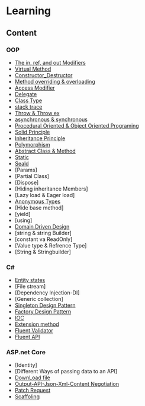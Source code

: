 # Learning
## Content 

### OOP

 - [The in, ref, and out Modifiers](https://github.com/abouhamze-fahime/Learning/blob/main/OOP/The%20in.pdf)
 - [Virtual Method](https://github.com/abouhamze-fahime/Learning/blob/main/OOP/Virtual%20.pdf)
 - [Constructor_Destructor](https://github.com/abouhamze-fahime/Learning/blob/main/OOP/Constructor_Destructor.pdf)
 - [Method overriding & overloading](https://github.com/abouhamze-fahime/Learning/blob/main/OOP/OverLoading_Overriding.pdf)
 - [Access Modifier](https://github.com/abouhamze-fahime/Learning/blob/main/OOP/AccessModifier.pdf)
 - [Delegate](https://github.com/abouhamze-fahime/Learning/blob/main/OOP/Delegate.pdf)
 - [Class Type](https://github.com/abouhamze-fahime/Learning/wiki#class-type)
 - [stack trace](https://github.com/abouhamze-fahime/Learning/wiki/stack-trace#stack-trace-%DA%86%DB%8C%D8%B3%D8%AA-)
 - [Throw & Throw ex](https://github.com/abouhamze-fahime/Learning/wiki/Throw--&-Throw-ex)
 - [asynchronous & synchronous](https://github.com/abouhamze-fahime/Learning/wiki/asynchronous-&-synchronous)
 - [Procedural Oriented & Object Oriented Programing](https://github.com/abouhamze-fahime/Learning/wiki/Procedural-Oriented--&-Object---Oriented-Programing)
 - [Solid Principle](https://github.com/abouhamze-fahime/Learning/wiki/Solid-Principles)
 - [Inheritance Principle](https://github.com/abouhamze-fahime/Learning/wiki/inheritance)
 - [Polymorphism](https://github.com/abouhamze-fahime/Learning/wiki/Polymorphism)
 - [Abstract Class & Method](https://github.com/abouhamze-fahime/Learning/wiki/Abstract-Classes-and-Methods)
 - [Static](https://github.com/abouhamze-fahime/Learning/wiki/Static-type-for-method-and-class)
 - [Seald](https://github.com/abouhamze-fahime/Learning/wiki/Seald-in-class-and-method)
 - [Params]
 - [Partial Class]
 - [Dispose]
 - [Hiding inheritance Members]
 - [Lazy load & Eager load]
 - [Anonymous Types]()
 - [Hide base method]
 - [yield]
 - [using]
 - [Domain Driven Design]()
 - [string & string Builder]
 - [constant va ReadOnly]
 - [Value type & Refrence Type]
 - [String & Stringbuilder]
 

 
 ### C#
 
 - [Entity states](https://github.com/abouhamze-fahime/Learning/wiki/Entity-states)
 - [File stream]
 - [Dependency Injection-DI]
 - [Generic collection]
 - [Singleton Design Pattern]()
 - [Factory Design Pattern](https://github.com/abouhamze-fahime/Learning/wiki/Factory-Design-Pattern)
 - [IOC]()
 - [Extension method]()
 - [Fluent Validator]()
 - [Fluent API]()
 
 
 
 
 ### ASP.net Core
 - [Identity]
 - [Different Ways of passing data to an API]
 - [DownLoad file](https://github.com/abouhamze-fahime/Learning/wiki/Download-files-in-Asp.Net-Core)
 - [Output-API-Json-Xml-Content Negotiation](https://github.com/abouhamze-fahime/Learning/wiki/OutPut-API-JSON-XML)
 - [Patch Request]()
 - [Scaffoling](https://github.com/abouhamze-fahime/Learning/wiki/Scaffolding)
